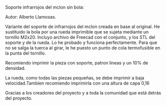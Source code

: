 Soporte infrarrojos del mclon sin bola:

Autor: Alberto Llamosas.

Variante del soporte de infrarrojos del mclon creada en base al original. He sustituido la bola por una rueda imprimible que se sujeta mediante un tornillo M2x20.
Incluyo archivo de Freecad con el conjunto, y los STL del soporte y de la rueda.
Lo he probado y funciona perfectamente. Para que no se salga la tuerca al girar, le he puesto un punto de cola termofusible en la punta del tornillo.

Recomiendo imprimir la pieza con soporte, patron lineas y un 10% de densidad.

La rueda, como todas las piezas pequeñas, se debe imprimir a baja velocidad.Tambien recomiendo imprimirla con una altura de capa 0,16

Gracias a los creadores del proyecto y a toda la comunidad que está detrás del proyecto.
